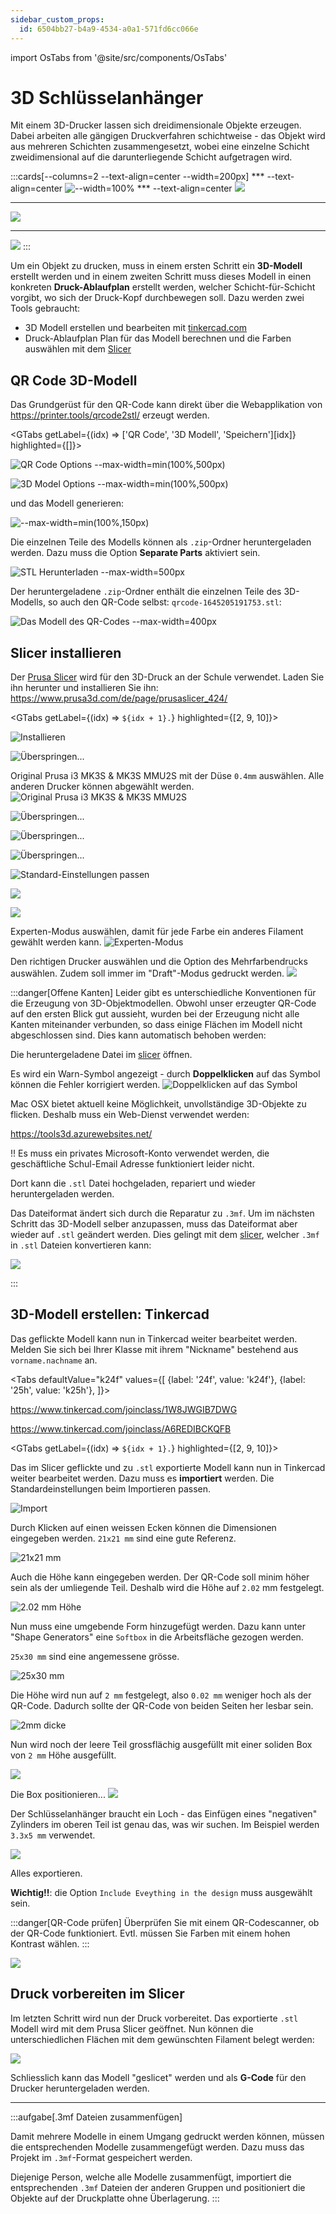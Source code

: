 ```yaml
---
sidebar_custom_props:
  id: 6504bb27-b4a9-4534-a0a1-571fd6cc066e
---
```


import OsTabs from '@site/src/components/OsTabs'

# 3D Schlüsselanhänger

Mit einem 3D-Drucker lassen sich dreidimensionale Objekte erzeugen. Dabei arbeiten alle gängigen Druckverfahren schichtweise - das Objekt wird aus mehreren Schichten zusammengesetzt, wobei eine einzelne Schicht zweidimensional auf die darunterliegende Schicht aufgetragen wird.

:::cards[--columns=2 --text-align=center --width=200px]
*** --text-align=center
![--width=100%](images/prusa-timelapse-01.gif)
*** --text-align=center
![](images/prusa-timelapse-02.gif)
***
![](images/prusa-timelapse-03.gif)
***
![](images/prusa-timelapse-04.gif)
:::

Um ein Objekt zu drucken, muss in einem ersten Schritt ein **3D-Modell** erstellt werden und in einem zweiten Schritt muss dieses Modell in einen konkreten **Druck-Ablaufplan** erstellt werden, welcher Schicht-für-Schicht vorgibt, wo sich der Druck-Kopf durchbewegen soll. Dazu werden zwei Tools gebraucht:

- 3D Modell erstellen und bearbeiten mit [tinkercad.com](https://www.tinkercad.com/)
- Druck-Ablaufplan Plan für das Modell berechnen und die Farben auswählen mit dem [Slicer](https://www.prusa3d.com/de/page/prusaslicer_424/)

## QR Code 3D-Modell

Das Grundgerüst für den QR-Code kann direkt über die Webapplikation von https://printer.tools/qrcode2stl/ erzeugt werden.


<GTabs getLabel={(idx) => ['QR Code', '3D Modell', 'Speichern'][idx]} highlighted={[]}>

![QR Code Options --max-width=min(100%,500px)](images/qr01.png)

<div>

![3D Model Options --max-width=min(100%,500px)](images/qr02.png)

und das Modell generieren:

![--max-width=min(100%,150px)](images/qr03.png)
</div>

<div>

Die einzelnen Teile des Modells können als `.zip`-Ordner heruntergeladen werden. Dazu muss die Option **Separate Parts** aktiviert sein.

![STL Herunterladen --max-width=500px](images/qr04.png)

</div>
</GTabs>


Der heruntergeladene `.zip`-Ordner enthält die einzelnen Teile des 3D-Modells, so auch den QR-Code selbst: `qrcode-1645205191753.stl`:

![Das Modell des QR-Codes --max-width=400px](images/qr05.png)


## Slicer installieren

Der [Prusa Slicer](https://www.prusa3d.com/de/page/prusaslicer_424/) wird für den 3D-Druck an der Schule verwendet. Laden Sie ihn herunter und installieren Sie ihn: https://www.prusa3d.com/de/page/prusaslicer_424/



<GTabs getLabel={(idx) => `${idx + 1}.`} highlighted={[2, 9, 10]}>

![Installieren](images/slicer-install-01.png)

![Überspringen...](images/slicer-install-03.png)
<div>

Original Prusa i3 MK3S & MK3S MMU2S mit der Düse `0.4mm` auswählen. Alle anderen Drucker können abgewählt werden.
![Original Prusa i3 MK3S & MK3S MMU2S](images/slicer-install-04.png)
</div>

![Überspringen...](images/slicer-install-05.png)

![Überspringen...](images/slicer-install-06.png)

![Überspringen...](images/slicer-install-07.png)

![Standard-Einstellungen passen](images/slicer-install-08.png)

![](images/slicer-install-09.png)

![](images/slicer-install-10.png)
<div>

Experten-Modus auswählen, damit für jede Farbe ein anderes Filament gewählt werden kann. 
![Experten-Modus](images/slicer-install-11.png)
</div>
<div>

Den richtigen Drucker auswählen und die Option des Mehrfarbendrucks auswählen. Zudem soll immer im "Draft"-Modus gedruckt werden.
![](images/slicer-install-12.png)
</div>
</GTabs>



:::danger[Offene Kanten]
Leider gibt es unterschiedliche Konventionen für die Erzeugung von 3D-Objektmodellen. Obwohl unser erzeugter QR-Code auf den ersten Blick gut aussieht, wurden bei der Erzeugung nicht alle Kanten miteinander verbunden, so dass einige Flächen im Modell nicht abgeschlossen sind. Dies kann automatisch behoben werden:


<OsTabs>
<TabItem value="win">

Die heruntergeladene Datei im [slicer](https://www.prusa3d.com/de/page/prusaslicer_424/) öffnen.

Es wird ein Warn-Symbol angezeigt - durch **Doppelklicken** auf das Symbol können die Fehler korrigiert werden. 
![Doppelklicken auf das Symbol](images/qr-fix-win.png)

</TabItem>
<TabItem value="mac">

Mac OSX bietet aktuell keine Möglichkeit, unvollständige 3D-Objekte zu flicken. Deshalb muss ein Web-Dienst verwendet werden:

https://tools3d.azurewebsites.net/

!! Es muss ein privates Microsoft-Konto verwendet werden, die geschäftliche Schul-Email Adresse funktioniert leider nicht.

Dort kann die `.stl` Datei hochgeladen, repariert und wieder heruntergeladen werden.

</TabItem>
</OsTabs>


Das Dateiformat ändert sich durch die Reparatur zu `.3mf`. Um im nächsten Schritt das 3D-Modell selber anzupassen, muss das Dateiformat aber wieder auf `.stl` geändert werden. Dies gelingt mit dem [slicer](https://www.prusa3d.com/de/page/prusaslicer_424/), welcher  `.3mf` in `.stl` Dateien konvertieren kann:

![](images/3mf-to-stl.png)

:::

## 3D-Modell erstellen: Tinkercad

Das geflickte Modell kann nun in Tinkercad weiter bearbeitet werden. Melden Sie sich bei Ihrer Klasse mit ihrem "Nickname" bestehend aus `vorname.nachname` an.


<Tabs
  defaultValue="k24f"
  values={[
    {label: '24f', value: 'k24f'},
    {label: '25h', value: 'k25h'},
  ]}>
<TabItem value="k24f">

https://www.tinkercad.com/joinclass/1W8JWGIB7DWG
</TabItem>
<TabItem value="k25h">

https://www.tinkercad.com/joinclass/A6REDIBCKQFB
</TabItem>
</Tabs>



<GTabs getLabel={(idx) => `${idx + 1}.`} highlighted={[2, 9, 10]}>
<div>

Das im Slicer geflickte und zu `.stl` exportierte Modell kann nun in Tinkercad weiter bearbeitet werden. Dazu muss es **importiert** werden. Die Standardeinstellungen beim Importieren passen.

![Import](images/tinker-01.png)
</div>
<div>

Durch Klicken auf einen weissen Ecken können die Dimensionen eingegeben werden. `21x21 mm` sind eine gute Referenz.

![21x21 mm](images/tinker-02.png)
</div>
<div>

Auch die Höhe kann eingegeben werden. Der QR-Code soll minim höher sein als der umliegende Teil. Deshalb wird die Höhe auf `2.02` mm festgelegt.

![2.02 mm Höhe](images/tinker-02b.png)
</div>
<div>

Nun muss eine umgebende Form hinzugefügt werden. Dazu kann unter "Shape Generators" eine `Softbox` in die Arbeitsfläche gezogen werden.

`25x30 mm` sind eine angemessene grösse.

![25x30 mm](images/tinker-03.png)
</div>
<div>

Die Höhe wird nun auf `2 mm` festgelegt, also `0.02 mm` weniger hoch als der QR-Code. Dadurch sollte der QR-Code von beiden Seiten her lesbar sein.

![2mm dicke](images/tinker-03b.png)
</div>
<div>

Nun wird noch der leere Teil grossflächig ausgefüllt mit einer soliden Box von `2 mm` Höhe ausgefüllt.

![](images/tinker-04.png)
</div>
<div>

Die Box positionieren...
![](images/tinker-04b.png)
</div>
<div>

Der Schlüsselanhänger braucht ein Loch - das Einfügen eines "negativen" Zylinders im oberen Teil ist genau das, was wir suchen. Im Beispiel werden `3.3x5 mm` verwendet.

![](images/tinker-05.png)
</div>
<div>

Alles exportieren. 

**Wichtig!!**: die Option `Include Eveything in the design` muss ausgewählt sein.


:::danger[QR-Code prüfen]
Überprüfen Sie mit einem QR-Codescanner, ob der QR-Code funktioniert. Evtl. müssen Sie Farben mit einem hohen Kontrast wählen.
:::

![](images/tinker-06-export.png)
</div>
</GTabs>


## Druck vorbereiten im Slicer

Im letzten Schritt wird nun der Druck vorbereitet. Das exportierte `.stl` Modell wird mit dem Prusa Slicer geöffnet. Nun können die unterschiedlichen Flächen mit dem gewünschten Filament belegt werden:

![](images/slicer-01.png)

Schliesslich kann das Modell "geslicet" werden und als **G-Code** für den Drucker heruntergeladen werden.


---

:::aufgabe[.3mf Dateien zusammenfügen]

Damit mehrere Modelle in einem Umgang gedruckt werden können, müssen die entsprechenden Modelle zusammengefügt werden. Dazu muss das Projekt im `.3mf`-Format gespeichert werden.

Diejenige Person, welche alle Modelle zusammenfügt, importiert die entsprechenden `.3mf` Dateien der anderen Gruppen und positioniert die Objekte auf der Druckplatte ohne Überlagerung.
:::
